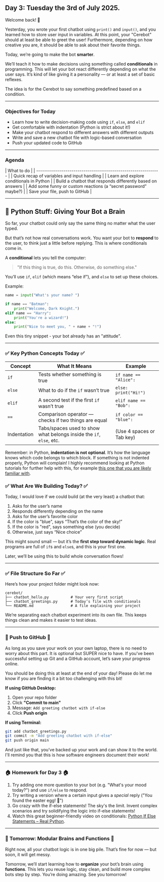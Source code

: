 ## Day 3: Tuesday the 3rd of July 2025.

Welcome back! 🎉

Yesterday, you wrote your first chatbot using `print()` and `input()`, and you learned how to store user input in variables. 
At this point, your "Cerebot" should at least be able to greet the user! Furthermore, depending on how creative you are, it should be able to ask about their favorite things. 

Today, we’re going to make the bot **smarter**.

We’ll teach it how to make decisions using something called **conditionals** in programming. 
This will let your bot react differently depending on what the user says. It’s kind of like giving it a personality — or at least a set of basic reflexes.

The idea is for the Cerebot to say something predefined based on a condition. 

---

### Objectives for Today

* Learn how to write decision-making code using `if`, `else`, and `elif`
* Get comfortable with indentation (Python is strict about it!)
* Make your chatbot respond to different answers with different outputs
* Write and save a new chatbot file with logic-based conversation
* Push your updated code to GitHub

---

### Agenda

| What to do                                                      |
| --------------------------------------------------------------- |
| Quick recap of variables and input handling                     |
| Learn and explore conditionals in Python                        |
| Build a chatbot that responds differently based on answers      |
| Add some funny or custom reactions (a “secret password” maybe?) |
| Save your file, push to GitHub                                  |

---

## 🧠 Python Stuff: Giving Your Bot a Brain

So far, your chatbot could only say the same thing no matter what the user typed.

But that’s not how real conversations work. You want your bot to **respond** to the user, to think just a little before replying. This is where conditionals come in.

A **conditional** lets you tell the computer:

> "If this thing is true, do this. Otherwise, do something else."

You’ll use `if`, `elif` (which means “else if”), and `else` to set up these choices.  

Example:

```python
name = input("What's your name? ")

if name == "Batman":
    print("Welcome, Dark Knight.")
elif name == "Harry":
    print("You're a wizard!")
else:
    print("Nice to meet you, " + name + "!")
```

Even this tiny snippet - your bot already has an "attitude". 

---

### ✅ Key Python Concepts Today ✅

| Concept     | What It Means                                                       | Example                   |
| ----------- | ------------------------------------------------------------------- | ------------------------- |
| `if`        | Tests whether something is true                                     | `if name == "Alice":`     |
| `else`      | What to do if the `if` wasn’t true                                  | `else: print("Hi!")`      |
| `elif`      | A second test if the first `if` wasn’t true                         | `elif name == "Bob":`     |
| `==`        | Comparison operator — checks if two things are equal                | `if color == "blue":`     |
| Indentation | Tabs/spaces used to show what belongs inside the `if`, `else`, etc. | (Use 4 spaces or Tab key) |

Remember: in Python, **indentation is not optional**. It’s how the language knows which code belongs to which block. If something is not indented properly, Python will complain! I highly recommend looking at Python tutorials for further help with this, for example [this one that you are likely familiar with]().


### ✅ What Are We Building Today? ✅

Today, I would love if we could build (at the very least) a chatbot that:

1. Asks for the user’s name
2. Responds differently depending on the name
3. Asks for the user’s favorite color
4. If the color is "blue", says “That’s the color of the sky!”
5. If the color is "red", says something else (you decide)
6. Otherwise, just says “Nice choice”

This might sound small — but it’s the **first step toward dynamic logic**. Real programs are full of `if`s and `else`s, and this is your first one.

Later, we’ll be using this to build whole conversation flows!

---

### ✅ File Structure So Far ✅

Here’s how your project folder might look now:

```
cerebot/
├── chatbot_hello.py          # Your very first script
├── chatbot_greetings.py      # Today’s file with conditionals
└── README.md                 # A file explaining your project
```

We’re separating each chatbot experiment into its own file. This keeps things clean and makes it easier to test ideas.

---

### 🚀 Push to GitHub 🚀

As long as you save your work on your own laptop, there is no need to worry about this part. It is optional but SUPER nice to have. 
If you've been successful setting up Git and a GitHub account, let’s save your progress online. 

You should be doing this at least at the end of your day! Please do let me know if you are finding it a bit too challenging with this bit!

**If using GitHub Desktop:**

1. Open your repo folder
2. Click **"Commit to main"**
3. Message: `Add greeting chatbot with if-else`
4. Click **Push origin**

**If using Terminal:**

```bash
git add chatbot_greetings.py
git commit -m "Add greeting chatbot with if-else"
git push origin main
```

And just like that, you’ve backed up your work and can show it to the world. I'll remind you that this is how software engineers document their work!

---

### 🏠 Homework for Day 3 🏠

1. Try adding one more question to your bot (e.g. "What's your mood today?") and use `if/else` to respond.
2. Try writing a version where a certain input gives a *special* reply ("You found the easter egg! 🥚")
3. Go crazy with the if-else statements! The sky's the limit. Invent complex scenarios and try solidifying the logic into if-else statements!
4. Watch this great beginner-friendly video on conditionals: [Python If Else Statements – Real Python]().

---

### 🔁 Tomorrow: Modular Brains and Functions 🔁

Right now, all your chatbot logic is in one big pile. That’s fine for now — but soon, it will get messy.

Tomorrow, we’ll start learning how to **organize** your bot’s brain using **functions**. This lets you reuse logic, stay clean, and build more complex bots step by step.
You’re doing amazing. See you tomorrow!

